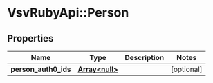 # VsvRubyApi::Person

## Properties
Name | Type | Description | Notes
------------ | ------------- | ------------- | -------------
**person_auth0_ids** | [**Array&lt;null&gt;**](.md) |  | [optional] 


